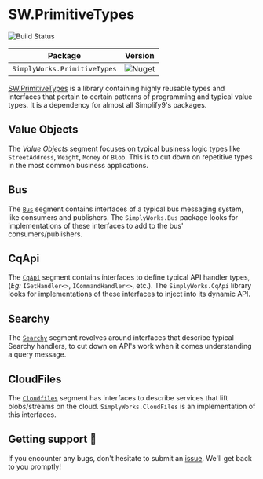 # SW.PrimitiveTypes
![Build Status](https://dev.azure.com/simplify9/Github%20Pipelines/_apis/build/status/simplify9.PrimitiveTypes?branchName=master)

| **Package**       | **Version** |
| :----------------:|:----------------------:|
| ``SimplyWorks.PrimitiveTypes``|![Nuget](https://img.shields.io/nuget/v/SimplyWorks.PrimitiveTypes?style=for-the-badge)|

[SW.PrimitiveTypes](https://www.nuget.org/packages/SimplyWorks.PrimitiveTypes/) is a library
containing highly reusable types and interfaces that pertain to certain patterns of programming and typical value types. It is a dependency for almost all Simplify9's packages.

## Value Objects
The *Value Objects* segment focuses on typical business logic types like
`StreetAddress`, `Weight`, `Money` or `Blob`. This is to cut down on repetitive types in the most
common business applications.

## Bus
The [`Bus`](https://github.com/simplify9/Bus) segment contains interfaces of a typical bus messaging system, like consumers and publishers. The `SimplyWorks.Bus` package looks for implementations of these interfaces to add to the bus' consumers/publishers.

## CqApi
The [`CqApi`](https://github.com/simplify9/CqApi) segment contains interfaces to define typical API handler types, (*Eg:* `IGetHandler<>`, `ICommandHandler<>`, etc.). The `SimplyWorks.CqApi` library looks for implementations of these interfaces to inject into its dynamic API.

## Searchy
The [`Searchy`](https://github.com/simplify9/Searchy) segment revolves around interfaces that describe typical Searchy handlers, to cut down on API's work when it comes understanding a query message.

## CloudFiles
The [`Cloudfiles`](https://github.com/simplify9/CloudFiles) segment has interfaces to describe services that lift blobs/streams on the cloud.
`SimplyWorks.CloudFiles` is an implementation of this interfaces.


## Getting support 👷
If you encounter any bugs, don't hesitate to submit an [issue](https://github.com/simplify9/HttpExtensions/issues). We'll get back to you promptly!
